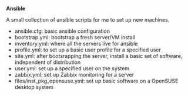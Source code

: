 **Ansible**

A small collection of ansible scripts for me to set up new machines.
- ansible.cfg: basic ansible configuration
- bootstrap.yml: bootstrap a fresh server/VM install
- inventory.yml: where all the servers live for ansible
- profile.yml: to set up a basic user profile for a specified user
- site.yml: after bootsrapping the server, install a basic set of software, independent of distribution
- user.yml: set up a specified user on the system
- zabbix.yml: set up Zabbix monitoring for a server
- files/inst_pkg_opensuse.yml: set up basic software on a OpenSUSE desktop system
